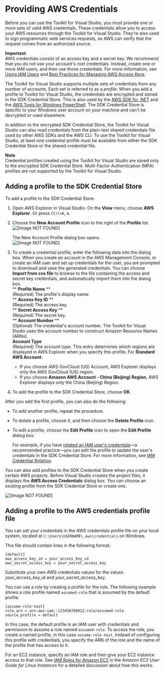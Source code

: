 # Providing AWS Credentials<a name="credentials"></a>

Before you can use the Toolkit for Visual Studio, you must provide one or more sets of valid AWS credentials\. These credentials allow you to access your AWS resources through the Toolkit for Visual Studio\. They're also used to sign programmatic web services requests, so AWS can verify that the request comes from an authorized source\.

**Important**  
AWS credentials consist of an access key and a secret key\. We recommend that you do not use your account's root credentials\. Instead, create one or more IAM users, and then use those credentials\. For more information, see [Using IAM Users](http://aws.amazon.com/blogs/developer/using-iam-users-access-key-management-for-net-applications-part-2/) and [Best Practices for Managing AWS Access Keys](https://docs.aws.amazon.com/general/latest/gr/aws-access-keys-best-practices.html)\.

The Toolkit for Visual Studio supports multiple sets of credentials from any number of accounts\. Each set is referred to as a *profile*\. When you add a profile to Toolkit for Visual Studio, the credentials are encrypted and stored in the SDK Credential Store\. This is also used by the [AWS SDK for \.NET](https://aws.amazon.com/sdk-for-net/) and the [AWS Tools for Windows PowerShell](https://docs.aws.amazon.com/powershell/latest/userguide/)\. The SDK Credential Store is specific to your Windows user account on your machine and can't be decrypted or used elsewhere\.

In addition to the encrypted SDK Credential Store, the Toolkit for Visual Studio can also read credentials from the plain\-text shared credentials file used by other AWS SDKs and the AWS CLI\. To use the Toolkit for Visual Studio, at least one credential profile must be available from either the SDK Credential Store or the shared credential file\.

**Note**  
Credential profiles created using the Toolkit for Visual Studio are saved only to the encrypted SDK Credential Store\. Multi\-Factor Authentication \(MFA\) profiles are not supported by the Toolkit for Visual Studio\.

## Adding a profile to the SDK Credential Store<a name="adding-a-profile-to-the-sdk-credential-store"></a>

To add a profile to the SDK Credential Store:

1. Open AWS Explorer in Visual Studio\. On the **View** menu, choose **AWS Explorer**\. Or press `Ctrl+K`, `A`\.

1. Choose the **New Account Profile** icon to the right of the **Profile** list\.  
![\[Image NOT FOUND\]](http://docs.aws.amazon.com/toolkit-for-visual-studio/latest/user-guide/images/add_profile.png)

   The New Account Profile dialog box opens\.  
![\[Image NOT FOUND\]](http://docs.aws.amazon.com/toolkit-for-visual-studio/latest/user-guide/images/tkv-account-add.png)

1. To create a credential profile, enter the following data into the dialog box\. When you create an account in the AWS Management Console, or create an IAM user and set up credentials for the user, you are prompted to download and save the generated credentials\. You can choose **Import from cvs file** to browse to the file containing the access and secret key credentials, and automatically import them into the dialog box\.  
** **Profile Name** **  
\(Required\) The profile's display name\.  
** **Access Key ID** **  
\(Required\) The access key\.  
** **Secret Access Key** **  
\(Required\) The secret key\.  
** **Account Number** **  
\(Optional\) The credential's account number\. The Toolkit for Visual Studio uses the account number to construct Amazon Resource Names \(ARNs\)\.  
**Account Type**  
\(Required\) The account type\. This entry determines which regions are displayed in AWS Explorer when you specify this profile\. For **Standard AWS Account**:  
   + If you choose AWS GovCloud \(US\) Account, AWS Explorer displays only the AWS GovCloud \(US\) region\.
   + If you choose **Amazon AWS Account \- China \(Beijing\) Region**, AWS Explorer displays only the China \(Beijing\) Region\.

1. To add the profile to the SDK Credential Store, choose **OK**\.

After you add the first profile, you can also do the following:
+ To add another profile, repeat the procedure\.
+ To delete a profile, choose it, and then choose the **Delete Profile** icon\.
+ To edit a profile, choose the **Edit Profile** icon to open the **Edit Profile** dialog box\.

  For example, if you have [rotated an IAM user's credentials](https://docs.aws.amazon.com/general/latest/gr/aws-access-keys-best-practices.html)—a recommended practice—you can edit the profile to update the user's credentials in the SDK Credential Store\. For more information, see [IAM Credential Rotation](http://aws.amazon.com/blogs/developer/iam-credential-rotation-access-key-management-for-net-applications-part-3/)\.

You can also add profiles to the SDK Credential Store when you create certain AWS projects\. Before Visual Studio creates the project files, it displays the **AWS Access Credentials** dialog box\. You can choose an existing profile from the SDK Credential Store or create one\.

![\[Image NOT FOUND\]](http://docs.aws.amazon.com/toolkit-for-visual-studio/latest/user-guide/images/specify_creds.png)

## Adding a profile to the AWS credentials profile file<a name="adding-a-profile-to-the-aws-credentials-profile-file"></a>

You can set your credentials in the AWS credentials profile file on your local system, located at `C:\Users\USERNAME\.aws\credentials` on Windows\.

This file should contain lines in the following format:

```
[default]
aws_access_key_id = your_access_key_id
aws_secret_access_key = your_secret_access_key
```

Substitute your own AWS credentials values for the values *your\_access\_key\_id* and *your\_secret\_access\_key*\.

You can use a role by creating a profile for the role\. The following example shows a role profile named `assumed-role` that is assumed by the default profile\.

```
[assume-role-test]
role_arn = arn:aws:iam::123456789012:role/assumed-role
source_profile = default
```

In this case, the default profile is an IAM user with credentials and permission to assume a role named `assumed-role`\. To access the role, you create a named profile, in this case `assume-role-test`\. Instead of configuring this profile with credentials, you specify the ARN of the role and the name of the profile that has access to it\.

For an EC2 instance, specify an IAM role and then give your EC2 instance access to that role\. See [IAM Roles for Amazon EC2](https://docs.aws.amazon.com/AWSEC2/latest/UserGuide/iam-roles-for-amazon-ec2.html) in the *Amazon EC2 User Guide for Linux Instances* for a detailed discussion about how this works\.